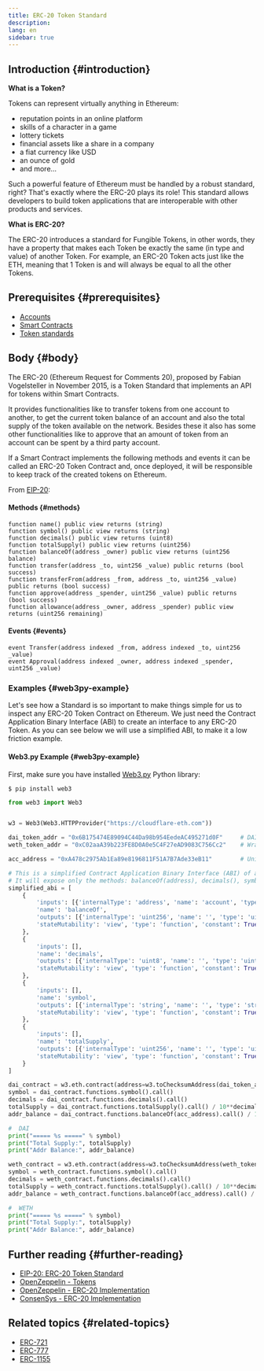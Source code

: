 ```yaml
---
title: ERC-20 Token Standard
description:
lang: en
sidebar: true
---
```


## Introduction {#introduction}

**What is a Token?**

Tokens can represent virtually anything in Ethereum:

- reputation points in an online platform
- skills of a character in a game
- lottery tickets
- financial assets like a share in a company
- a fiat currency like USD
- an ounce of gold 
- and more...

Such a powerful feature of Ethereum must be handled by a robust standard, right? That's exactly
where the ERC-20 plays its role! This standard allows developers to build token applications that are interoperable with other products and services.

**What is ERC-20?**

The ERC-20 introduces a standard for Fungible Tokens, in other words, they have a property that makes each Token be exactly
the same (in type and value) of another Token. For example, an ERC-20 Token acts just like the ETH, meaning that 1 Token
is and will always be equal to all the other Tokens.

## Prerequisites {#prerequisites}

- [Accounts](/developers/docs/accounts)
- [Smart Contracts](/developers/docs/smart-contracts/)
- [Token standards](/developers/docs/standards/tokens/)

## Body {#body}

The ERC-20 (Ethereum Request for Comments 20), proposed by Fabian Vogelsteller in November 2015, is a Token Standard that
implements an API for tokens within Smart Contracts.

It provides functionalities like to transfer tokens from one account to another, to get the current token balance of an
account and also the total supply of the token available on the network. Besides these it also has some other functionalities
like to approve that an amount of token from an account can be spent by a third party account.

If a Smart Contract implements the following methods and events it can be called an ERC-20 Token Contract and, once deployed, it
will be responsible to keep track of the created tokens on Ethereum.

From [EIP-20](https://eips.ethereum.org/EIPS/eip-20):

#### Methods {#methods}

```solidity
function name() public view returns (string)
function symbol() public view returns (string)
function decimals() public view returns (uint8)
function totalSupply() public view returns (uint256)
function balanceOf(address _owner) public view returns (uint256 balance)
function transfer(address _to, uint256 _value) public returns (bool success)
function transferFrom(address _from, address _to, uint256 _value) public returns (bool success)
function approve(address _spender, uint256 _value) public returns (bool success)
function allowance(address _owner, address _spender) public view returns (uint256 remaining)
```

#### Events {#events}

```solidity
event Transfer(address indexed _from, address indexed _to, uint256 _value)
event Approval(address indexed _owner, address indexed _spender, uint256 _value)
```

### Examples {#web3py-example}

Let's see how a Standard is so important to make things simple for us to inspect any ERC-20 Token Contract on Ethereum.
We just need the Contract Application Binary Interface (ABI) to create an interface to any ERC-20 Token. As you can
see below we will use a simplified ABI, to make it a low friction example.

#### Web3.py Example {#web3py-example}

First, make sure you have installed [Web3.py](https://web3py.readthedocs.io/en/stable/quickstart.html#installation) Python library:

```
$ pip install web3
```

```python
from web3 import Web3


w3 = Web3(Web3.HTTPProvider("https://cloudflare-eth.com"))

dai_token_addr = "0x6B175474E89094C44Da98b954EedeAC495271d0F"     # DAI
weth_token_addr = "0xC02aaA39b223FE8D0A0e5C4F27eAD9083C756Cc2"    # Wrapped ether (WETH)

acc_address = "0xA478c2975Ab1Ea89e8196811F51A7B7Ade33eB11"        # Uniswap V2: DAI 2

# This is a simplified Contract Application Binary Interface (ABI) of an ERC-20 Token Contract.
# It will expose only the methods: balanceOf(address), decimals(), symbol() and totalSupply()
simplified_abi = [
    {
        'inputs': [{'internalType': 'address', 'name': 'account', 'type': 'address'}],
        'name': 'balanceOf',
        'outputs': [{'internalType': 'uint256', 'name': '', 'type': 'uint256'}],
        'stateMutability': 'view', 'type': 'function', 'constant': True
    },
    {
        'inputs': [],
        'name': 'decimals',
        'outputs': [{'internalType': 'uint8', 'name': '', 'type': 'uint8'}],
        'stateMutability': 'view', 'type': 'function', 'constant': True
    },
    {
        'inputs': [],
        'name': 'symbol',
        'outputs': [{'internalType': 'string', 'name': '', 'type': 'string'}],
        'stateMutability': 'view', 'type': 'function', 'constant': True
    },
    {
        'inputs': [],
        'name': 'totalSupply',
        'outputs': [{'internalType': 'uint256', 'name': '', 'type': 'uint256'}],
        'stateMutability': 'view', 'type': 'function', 'constant': True
    }
]

dai_contract = w3.eth.contract(address=w3.toChecksumAddress(dai_token_addr), abi=simplified_abi)
symbol = dai_contract.functions.symbol().call()
decimals = dai_contract.functions.decimals().call()
totalSupply = dai_contract.functions.totalSupply().call() / 10**decimals
addr_balance = dai_contract.functions.balanceOf(acc_address).call() / 10**decimals

#  DAI
print("===== %s =====" % symbol)
print("Total Supply:", totalSupply)
print("Addr Balance:", addr_balance)

weth_contract = w3.eth.contract(address=w3.toChecksumAddress(weth_token_addr), abi=simplified_abi)
symbol = weth_contract.functions.symbol().call()
decimals = weth_contract.functions.decimals().call()
totalSupply = weth_contract.functions.totalSupply().call() / 10**decimals
addr_balance = weth_contract.functions.balanceOf(acc_address).call() / 10**decimals

#  WETH
print("===== %s =====" % symbol)
print("Total Supply:", totalSupply)
print("Addr Balance:", addr_balance)
```

## Further reading {#further-reading}

- [EIP-20: ERC-20 Token Standard](https://eips.ethereum.org/EIPS/eip-20)
- [OpenZeppelin - Tokens](https://docs.openzeppelin.com/contracts/3.x/tokens#ERC20)
- [OpenZeppelin - ERC-20 Implementation](https://github.com/OpenZeppelin/openzeppelin-contracts/blob/master/contracts/token/ERC20/ERC20.sol)
- [ConsenSys - ERC-20 Implementation](https://github.com/ConsenSys/Tokens/blob/master/contracts/eip20/EIP20.sol)

## Related topics {#related-topics}

- [ERC-721](/developers/docs/standards/tokens/erc-721/)
- [ERC-777](/developers/docs/standards/tokens/erc-777/)
- [ERC-1155](/developers/docs/standards/tokens/erc-1155/)
